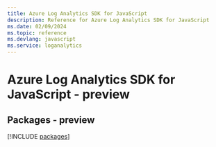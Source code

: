 ```yaml
---
title: Azure Log Analytics SDK for JavaScript
description: Reference for Azure Log Analytics SDK for JavaScript
ms.date: 02/09/2024
ms.topic: reference
ms.devlang: javascript
ms.service: loganalytics
---
```

# Azure Log Analytics SDK for JavaScript - preview
## Packages - preview
[!INCLUDE [packages](log-analytics-index.md)]